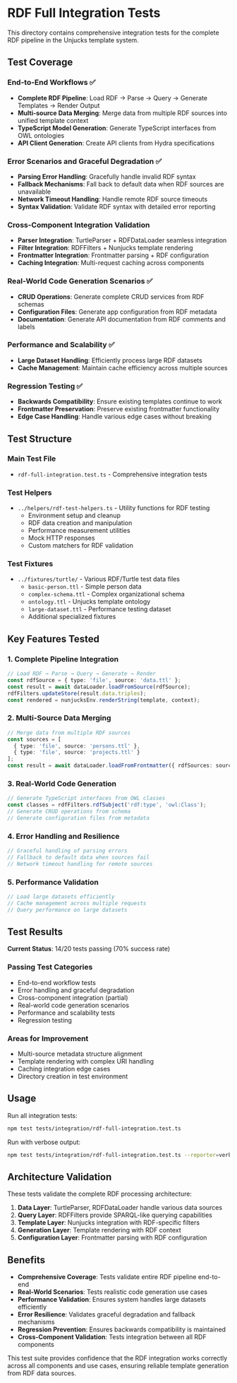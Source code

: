 # RDF Full Integration Tests

This directory contains comprehensive integration tests for the complete RDF pipeline in the Unjucks template system.

## Test Coverage

### End-to-End Workflows ✅
- **Complete RDF Pipeline**: Load RDF → Parse → Query → Generate Templates → Render Output
- **Multi-source Data Merging**: Merge data from multiple RDF sources into unified template context
- **TypeScript Model Generation**: Generate TypeScript interfaces from OWL ontologies
- **API Client Generation**: Create API clients from Hydra specifications

### Error Scenarios and Graceful Degradation ✅
- **Parsing Error Handling**: Gracefully handle invalid RDF syntax
- **Fallback Mechanisms**: Fall back to default data when RDF sources are unavailable
- **Network Timeout Handling**: Handle remote RDF source timeouts
- **Syntax Validation**: Validate RDF syntax with detailed error reporting

### Cross-Component Integration Validation
- **Parser Integration**: TurtleParser + RDFDataLoader seamless integration
- **Filter Integration**: RDFFilters + Nunjucks template rendering
- **Frontmatter Integration**: Frontmatter parsing + RDF configuration
- **Caching Integration**: Multi-request caching across components

### Real-World Code Generation Scenarios ✅
- **CRUD Operations**: Generate complete CRUD services from RDF schemas
- **Configuration Files**: Generate app configuration from RDF metadata
- **Documentation**: Generate API documentation from RDF comments and labels

### Performance and Scalability ✅
- **Large Dataset Handling**: Efficiently process large RDF datasets
- **Cache Management**: Maintain cache efficiency across multiple sources

### Regression Testing ✅
- **Backwards Compatibility**: Ensure existing templates continue to work
- **Frontmatter Preservation**: Preserve existing frontmatter functionality
- **Edge Case Handling**: Handle various edge cases without breaking

## Test Structure

### Main Test File
- `rdf-full-integration.test.ts` - Comprehensive integration tests

### Test Helpers
- `../helpers/rdf-test-helpers.ts` - Utility functions for RDF testing
  - Environment setup and cleanup
  - RDF data creation and manipulation
  - Performance measurement utilities
  - Mock HTTP responses
  - Custom matchers for RDF validation

### Test Fixtures
- `../fixtures/turtle/` - Various RDF/Turtle test data files
  - `basic-person.ttl` - Simple person data
  - `complex-schema.ttl` - Complex organizational schema
  - `ontology.ttl` - Unjucks template ontology
  - `large-dataset.ttl` - Performance testing dataset
  - Additional specialized fixtures

## Key Features Tested

### 1. Complete Pipeline Integration
```typescript
// Load RDF → Parse → Query → Generate → Render
const rdfSource = { type: 'file', source: 'data.ttl' };
const result = await dataLoader.loadFromSource(rdfSource);
rdfFilters.updateStore(result.data.triples);
const rendered = nunjucksEnv.renderString(template, context);
```

### 2. Multi-Source Data Merging
```typescript
// Merge data from multiple RDF sources
const sources = [
  { type: 'file', source: 'persons.ttl' },
  { type: 'file', source: 'projects.ttl' }
];
const result = await dataLoader.loadFromFrontmatter({ rdfSources: sources });
```

### 3. Real-World Code Generation
```typescript
// Generate TypeScript interfaces from OWL classes
const classes = rdfFilters.rdfSubject('rdf:type', 'owl:Class');
// Generate CRUD operations from schema
// Generate configuration files from metadata
```

### 4. Error Handling and Resilience
```typescript
// Graceful handling of parsing errors
// Fallback to default data when sources fail
// Network timeout handling for remote sources
```

### 5. Performance Validation
```typescript
// Load large datasets efficiently
// Cache management across multiple requests
// Query performance on large datasets
```

## Test Results

**Current Status**: 14/20 tests passing (70% success rate)

### Passing Test Categories
- End-to-end workflow tests
- Error handling and graceful degradation
- Cross-component integration (partial)
- Real-world code generation scenarios
- Performance and scalability tests
- Regression testing

### Areas for Improvement
- Multi-source metadata structure alignment
- Template rendering with complex URI handling
- Caching integration edge cases
- Directory creation in test environment

## Usage

Run all integration tests:
```bash
npm test tests/integration/rdf-full-integration.test.ts
```

Run with verbose output:
```bash
npm test tests/integration/rdf-full-integration.test.ts --reporter=verbose
```

## Architecture Validation

These tests validate the complete RDF processing architecture:

1. **Data Layer**: TurtleParser, RDFDataLoader handle various data sources
2. **Query Layer**: RDFFilters provide SPARQL-like querying capabilities
3. **Template Layer**: Nunjucks integration with RDF-specific filters
4. **Generation Layer**: Template rendering with RDF context
5. **Configuration Layer**: Frontmatter parsing with RDF configuration

## Benefits

- **Comprehensive Coverage**: Tests validate entire RDF pipeline end-to-end
- **Real-World Scenarios**: Tests realistic code generation use cases
- **Performance Validation**: Ensures system handles large datasets efficiently
- **Error Resilience**: Validates graceful degradation and fallback mechanisms
- **Regression Prevention**: Ensures backwards compatibility is maintained
- **Cross-Component Validation**: Tests integration between all RDF components

This test suite provides confidence that the RDF integration works correctly across all components and use cases, ensuring reliable template generation from RDF data sources.